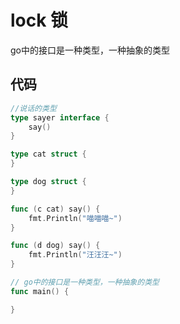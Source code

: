 # lock 锁

go中的接口是一种类型，一种抽象的类型

## 代码
```go
//说话的类型
type sayer interface {
	say()
}

type cat struct {
}

type dog struct {
}

func (c cat) say() {
	fmt.Println("喵喵喵~")
}

func (d dog) say() {
	fmt.Println("汪汪汪~")
}

// go中的接口是一种类型，一种抽象的类型
func main() {

}
```